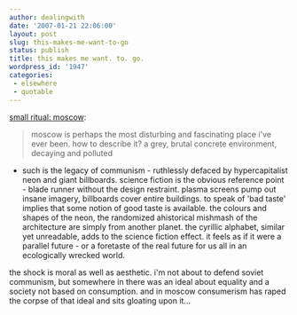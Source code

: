 ```yaml
---
author: dealingwith
date: '2007-01-21 22:06:00'
layout: post
slug: this-makes-me-want-to-go
status: publish
title: this makes me want. to. go.
wordpress_id: '1947'
categories:
 - elsewhere
 - quotable
---
```


[small ritual: moscow][1]:

> moscow is perhaps the most disturbing and fascinating place i've ever been.
how to describe it? a grey, brutal concrete environment, decaying and polluted
- such is the legacy of communism - ruthlessly defaced by hypercapitalist neon
and giant billboards. science fiction is the obvious reference point - blade
runner without the design restraint. plasma screens pump out insane imagery,
billboards cover entire buildings. to speak of 'bad taste' implies that some
notion of good taste is available. the colours and shapes of the neon, the
randomized ahistorical mishmash of the architecture are simply from another
planet. the cyrillic alphabet, similar yet unreadable, adds to the science
fiction effect. it feels as if it were a parallel future - or a foretaste of
the real future for us all in an ecologically wrecked world.

the shock is moral as well as aesthetic. i'm not about to defend soviet
communism, but somewhere in there was an ideal about equality and a society
not based on consumption. and in moscow consumerism has raped the corpse of
that ideal and sits gloating upon it...

   [1]: http://smallritual.blogs.com/small_ritual/2007/01/moscow.html

